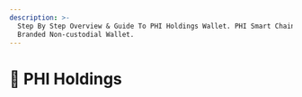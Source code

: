 ```yaml
---
description: >-
  Step By Step Overview & Guide To PHI Holdings Wallet. PHI Smart Chain's Native
  Branded Non-custodial Wallet.
---
```


# 🏦 PHI Holdings

